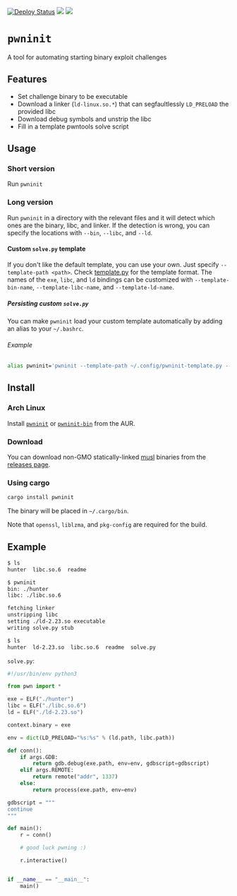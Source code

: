 [![Deploy Status](https://github.com/io12/pwninit/workflows/deploy/badge.svg)](https://github.com/io12/pwninit/actions)
[![](https://img.shields.io/crates/v/pwninit)](https://crates.io/crates/pwninit)
[![](https://docs.rs/pwninit/badge.svg)](https://docs.rs/pwninit)

# `pwninit`

A tool for automating starting binary exploit challenges

## Features

- Set challenge binary to be executable
- Download a linker (`ld-linux.so.*`) that can segfaultlessly `LD_PRELOAD` the provided libc
- Download debug symbols and unstrip the libc
- Fill in a template pwntools solve script

## Usage

### Short version

Run `pwninit`

### Long version

Run `pwninit` in a directory with the relevant files and it will detect which ones are the binary, libc, and linker. If the detection is wrong, you can specify the locations with `--bin`, `--libc`, and `--ld`.

#### Custom `solve.py` template

If you don't like the default template, you can use your own. Just specify `--template-path <path>`. Check [template.py](src/template.py) for the template format. The names of the `exe`, `libc`, and `ld` bindings can be customized with `--template-bin-name`, `--template-libc-name`, and `--template-ld-name`.

##### Persisting custom `solve.py`

You can make `pwninit` load your custom template automatically by adding an alias to your `~/.bashrc`.

###### Example

```bash
alias pwninit='pwninit --template-path ~/.config/pwninit-template.py --template-bin-name e'
```

## Install

### Arch Linux

Install [`pwninit`](https://aur.archlinux.org/packages/pwninit/) or
[`pwninit-bin`](https://aur.archlinux.org/packages/pwninit-bin/) from the AUR.

### Download

You can download non-GMO statically-linked [musl](https://www.musl-libc.org/)
binaries from the [releases page](https://github.com/io12/pwninit/releases).

### Using cargo

```sh
cargo install pwninit
```

The binary will be placed in `~/.cargo/bin`.

Note that `openssl`, `liblzma`, and `pkg-config` are required for the build.

## Example

```sh
$ ls
hunter  libc.so.6  readme

$ pwninit
bin: ./hunter
libc: ./libc.so.6

fetching linker
unstripping libc
setting ./ld-2.23.so executable
writing solve.py stub

$ ls
hunter  ld-2.23.so  libc.so.6  readme  solve.py
```

`solve.py`:
```python
#!/usr/bin/env python3

from pwn import *

exe = ELF("./hunter")
libc = ELF("./libc.so.6")
ld = ELF("./ld-2.23.so")

context.binary = exe

env = dict(LD_PRELOAD="%s:%s" % (ld.path, libc.path))

def conn():
    if args.GDB:
        return gdb.debug(exe.path, env=env, gdbscript=gdbscript)
    elif args.REMOTE:
        return remote("addr", 1337)
    else:
        return process(exe.path, env=env)

gdbscript = """
continue
"""

def main():
    r = conn()

    # good luck pwning :)

    r.interactive()


if __name__ == "__main__":
    main()
```
